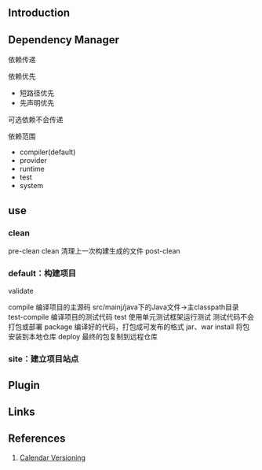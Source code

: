 ## Introduction


## Dependency Manager

依赖传递

依赖优先

- 短路径优先
- 先声明优先



可选依赖不会传递



依赖范围

- compiler(default)
- provider 
- runtime
- test
- system

## use

### clean
pre-clean
clean
清理上一次构建生成的文件
post-clean

### default：构建项目
validate

compile
编译项目的主源码
src/mainj/java下的Java文件→主classpath目录
test-compile
编译项目的测试代码
test
使用单元测试框架运行测试
测试代码不会打包或部署
package
编译好的代码，打包成可发布的格式
jar、war
install
将包安装到本地仓库
deploy
最终的包复制到远程仓库

### site：建立项目站点

## Plugin


## Links



## References
1. [Calendar Versioning](https://calver.org/)
